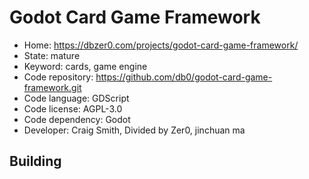# Godot Card Game Framework

- Home: https://dbzer0.com/projects/godot-card-game-framework/
- State: mature
- Keyword: cards, game engine
- Code repository: https://github.com/db0/godot-card-game-framework.git
- Code language: GDScript
- Code license: AGPL-3.0
- Code dependency: Godot
- Developer: Craig Smith, Divided by Zer0, jinchuan ma

## Building
